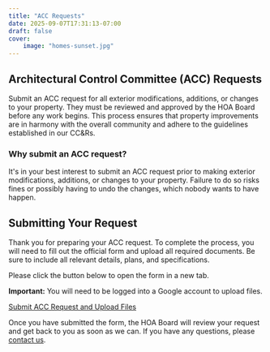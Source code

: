 ```yaml
---
title: "ACC Requests"
date: 2025-09-07T17:31:13-07:00
draft: false
cover:
    image: "homes-sunset.jpg"
---
```


## Architectural Control Committee (ACC) Requests

Submit an ACC request for all exterior modifications, additions, or changes to your property. They must be reviewed and approved by the HOA Board before any work begins. This process ensures that property improvements are in harmony with the overall community and adhere to the guidelines established in our CC&Rs.

### Why submit an ACC request?

It's in your best interest to submit an ACC request prior to making exterior modifications, additions, or changes to your property. Failure to do so risks fines or possibly having to undo the changes, which nobody wants to have happen.

## Submitting Your Request

Thank you for preparing your ACC request. To complete the process, you will need to fill out the official form and upload all required documents. Be sure to include all relevant details, plans, and specifications.

Please click the button below to open the form in a new tab.

**Important:** You will need to be logged into a Google account to upload files.

<a href="https://docs.google.com/forms/d/e/1FAIpQLSe0dM9PN95WN6t_8WLkovve2VFCOX5bWN6uHWEiNQ9tUXyhOA/viewform?usp=header" target="_blank" rel="noopener noreferrer" class="button">
  Submit ACC Request and Upload Files
</a>

Once you have submitted the form, the HOA Board will review your request and get back to you as soon as we can. If you have any questions, please [contact us](/contact/).

